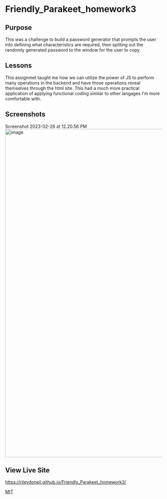 # Friendly_Parakeet_homework3

## Purpose

This was a challenge to build a password generator that prompts the user into defining what characteristics are required, then spitting out the randomly generated password to the window for the user to copy.

## Lessons

This assignmet taught me how we can utilize the power of JS to perform many operations in the backend and have those operations reveal themselves through the html site. This had a much more practical application of applying functional coding similar to other langages I'm more comfortable with.

## Screenshots
Screenshot 2023-02-26 at 12.20.56 PM<img width="1057" alt="image" src="https://user-images.githubusercontent.com/37202991/221683691-d292cf2a-421e-4ec5-b884-2a6712f20029.png">


## View Live Site

https://rileydoneil.github.io/Friendly_Parakeet_homework3/

[MIT](https://choosealicense.com/licenses/mit/)
